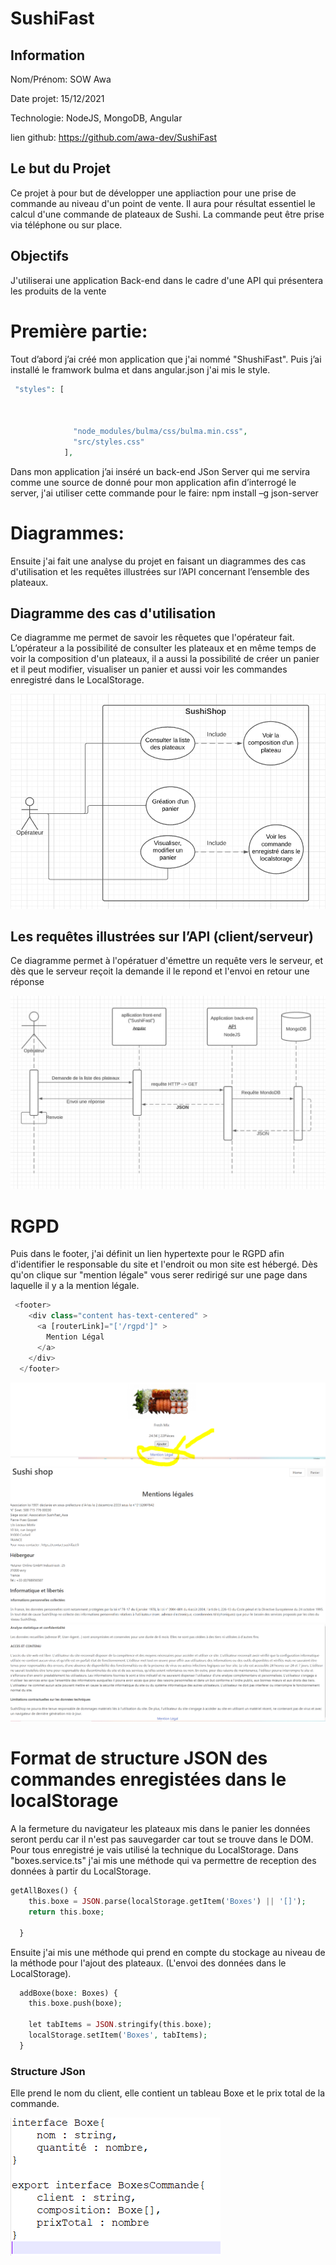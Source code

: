 # SushiFast
## Information
Nom/Prénom: SOW Awa

Date projet: 15/12/2021

Technologie: NodeJS, MongoDB, Angular

lien github: https://github.com/awa-dev/SushiFast
## Le but du Projet
Ce projet à pour but de développer une appliaction pour une prise de commande au niveau d'un point de vente. Il aura pour résultat essentiel le calcul d'une commande de plateaux de Sushi.
La commande peut être prise via téléphone ou sur place.

## Objectifs
J'utiliserai une application Back-end dans le cadre d'une API qui présentera les produits de la vente


# Première partie:

Tout d’abord j’ai créé mon application que j'ai nommé "ShushiFast".
Puis j’ai installé le framwork bulma et dans angular.json j'ai mis le style.
```php
 "styles": [



              "node_modules/bulma/css/bulma.min.css",
              "src/styles.css"
            ],
```

Dans mon application j’ai inséré un back-end JSon Server qui me servira comme une source de donné pour mon application afin d’interrogé le server, j'ai utiliser cette commande pour le faire: npm install –g json-server

# Diagrammes:
Ensuite j'ai fait une analyse du projet en faisant un diagrammes des cas d'utilisation et les requêtes illustrées sur l’API concernant l’ensemble des plateaux.

## Diagramme des cas d'utilisation
Ce diagramme me permet de savoir les rêquetes que l'opérateur fait. 
L’opérateur a la possibilité de consulter les plateaux et en même temps de voir la composition d'un plateaux, il a aussi la possibilité de créer un panier et il peut modifier, visualiser un panier et aussi voir les commandes enregistré dans le LocalStorage.

![DIA](./Diagramme.PNG)

## Les requêtes illustrées sur l’API (client/serveur)
Ce diagramme permet à l'opératuer d'émettre un requête vers le serveur, et dès que le serveur reçoit la demande il le repond et l'envoi en retour une réponse

![TIER](./tierParticipant.PNG)

# RGPD
Puis dans le footer, j'ai définit un lien hypertexte pour le RGPD afin d'identifier le responsable du site et l'endroit ou mon site est hébergé. Dès qu'on clique sur "mention légale" vous serer redirigé sur une page dans laquelle il y a la mention légale.
```php
 <footer>
    <div class="content has-text-centered" >
      <a [routerLink]="['/rgpd']" > 
        Mention Légal 
      </a> 
    </div>
  </footer>
```
![DIA](./mentionlegale.PNG)
![DIA](./rgpd.PNG)
![DIA](./rgpd1.PNG)


# Format de structure JSON des commandes enregistées dans le localStorage

A la fermeture du navigateur les plateaux mis dans le panier les données seront perdu car il n'est pas sauvegarder car tout se trouve dans le DOM. Pour tous enregistré je vais utilisé la technique du LocalStorage.
Dans "boxes.service.ts" j'ai mis une méthode qui va permettre de reception des données à partir du LocalStorage.

```php
getAllBoxes() {
    this.boxe = JSON.parse(localStorage.getItem('Boxes') || '[]');
    return this.boxe;
    
  }
```
Ensuite j'ai mis une méthode qui prend en compte du stockage au niveau de la méthode pour l'ajout des plateaux. (L'envoi des données dans le LocalStorage).

```php
  addBoxe(boxe: Boxes) {
    this.boxe.push(boxe);

    let tabItems = JSON.stringify(this.boxe);
    localStorage.setItem('Boxes', tabItems);
  }
```
### Structure JSon
Elle prend le nom du client, elle contient un tableau Boxe et le prix total de la commande.

![DIA](./local.PNG)

